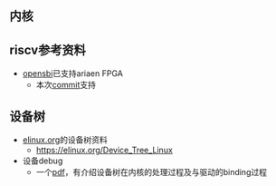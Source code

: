 ## 内核

## riscv参考资料
- [opensbi](https://github.com/riscv/opensbi)已支持ariaen FPGA
  - 本次[commit](https://github.com/riscv/opensbi/commit/b44e844880d05c14ea90604c8d2f4d07878a18b9)支持


## 设备树
- [elinux.org]()的设备树资料
  - <https://elinux.org/Device_Tree_Linux>
- 设备debug
  - 一个[pdf](https://elinux.org/images/0/04/Dt_debugging_elce_2015_151006_0421.pdf)，有介绍设备树在内核的处理过程及与驱动的binding过程 

